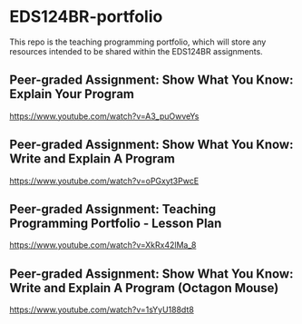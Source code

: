 # EDS124BR-portfolio
This repo is the teaching programming portfolio, which will store any resources intended to be shared within the EDS124BR assignments.

## Peer-graded Assignment: Show What You Know: Explain Your Program
https://www.youtube.com/watch?v=A3_puOwveYs

## Peer-graded Assignment: Show What You Know: Write and Explain A Program
https://www.youtube.com/watch?v=oPGxyt3PwcE

## Peer-graded Assignment: Teaching Programming Portfolio - Lesson Plan
https://www.youtube.com/watch?v=XkRx42lMa_8

## Peer-graded Assignment: Show What You Know: Write and Explain A Program (Octagon Mouse)
https://www.youtube.com/watch?v=1sYyU188dt8
